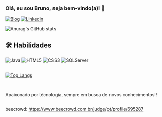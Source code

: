 ### Olá, eu sou Bruno, seja bem-vindo(a)! 👋

[![Blog](https://img.shields.io/website?label=BrunoDaniel.com&style=for-the-badge&url=https://brunodaniel.com/)](https://brunodaniel.com/)
[![Linkedin](https://img.shields.io/badge/LinkedIn-0077B5?style=for-the-badge&logo=linkedin&logoColor=white)](https://linkedin.com/in/bdsoares)

![Anurag's GitHub stats](https://github-readme-stats.vercel.app/api?username=bdsoares&show_icons=true&theme=gotham&include_all_commits=true&count_private=true)

## 🛠 Habilidades

<div>
  <img align="center" alt="Java" src="https://img.shields.io/badge/Java-ED8B00?style=for-the-badge&logo=java&logoColor=white"></img>
  <img align="center" alt="HTML5" src="https://img.shields.io/badge/HTML-239120?style=for-the-badge&logo=html5&logoColor=white"></img>
  <img align="center" alt="CSS3" src="https://img.shields.io/badge/CSS3-1572B6?style=for-the-badge&logo=css3&logoColor=white"></img>
  <img align="center" alt="SQLServer" src="https://img.shields.io/badge/Microsoft_SQL_Server-CC2927?style=for-the-badge&logo=microsoft-sql-server&logoColor=white"></img>
</div>

<br/>

[![Top Langs](https://github-readme-stats.vercel.app/api/top-langs/?username=bdsoares&theme=gotham)](https://github.com/bdsoares/github-readme-stats)

<br/>

Apaixonado por técnologia, sempre em busca de novos conhecimentos!!

##

beecrowd: https://www.beecrowd.com.br/judge/pt/profile/695287
